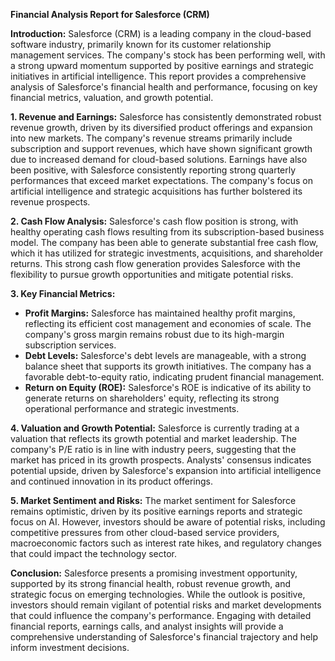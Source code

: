 **Financial Analysis Report for Salesforce (CRM)**

**Introduction:**
Salesforce (CRM) is a leading company in the cloud-based software industry, primarily known for its customer relationship management services. The company's stock has been performing well, with a strong upward momentum supported by positive earnings and strategic initiatives in artificial intelligence. This report provides a comprehensive analysis of Salesforce's financial health and performance, focusing on key financial metrics, valuation, and growth potential.

**1. Revenue and Earnings:**
Salesforce has consistently demonstrated robust revenue growth, driven by its diversified product offerings and expansion into new markets. The company's revenue streams primarily include subscription and support revenues, which have shown significant growth due to increased demand for cloud-based solutions. Earnings have also been positive, with Salesforce consistently reporting strong quarterly performances that exceed market expectations. The company's focus on artificial intelligence and strategic acquisitions has further bolstered its revenue prospects.

**2. Cash Flow Analysis:**
Salesforce's cash flow position is strong, with healthy operating cash flows resulting from its subscription-based business model. The company has been able to generate substantial free cash flow, which it has utilized for strategic investments, acquisitions, and shareholder returns. This strong cash flow generation provides Salesforce with the flexibility to pursue growth opportunities and mitigate potential risks.

**3. Key Financial Metrics:**
- **Profit Margins:** Salesforce has maintained healthy profit margins, reflecting its efficient cost management and economies of scale. The company's gross margin remains robust due to its high-margin subscription services.
- **Debt Levels:** Salesforce's debt levels are manageable, with a strong balance sheet that supports its growth initiatives. The company has a favorable debt-to-equity ratio, indicating prudent financial management.
- **Return on Equity (ROE):** Salesforce's ROE is indicative of its ability to generate returns on shareholders' equity, reflecting its strong operational performance and strategic investments.

**4. Valuation and Growth Potential:**
Salesforce is currently trading at a valuation that reflects its growth potential and market leadership. The company's P/E ratio is in line with industry peers, suggesting that the market has priced in its growth prospects. Analysts' consensus indicates potential upside, driven by Salesforce's expansion into artificial intelligence and continued innovation in its product offerings.

**5. Market Sentiment and Risks:**
The market sentiment for Salesforce remains optimistic, driven by its positive earnings reports and strategic focus on AI. However, investors should be aware of potential risks, including competitive pressures from other cloud-based service providers, macroeconomic factors such as interest rate hikes, and regulatory changes that could impact the technology sector.

**Conclusion:**
Salesforce presents a promising investment opportunity, supported by its strong financial health, robust revenue growth, and strategic focus on emerging technologies. While the outlook is positive, investors should remain vigilant of potential risks and market developments that could influence the company's performance. Engaging with detailed financial reports, earnings calls, and analyst insights will provide a comprehensive understanding of Salesforce's financial trajectory and help inform investment decisions.